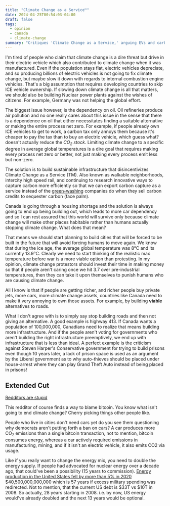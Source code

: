 ```yaml
---
title: "Climate Change as a Service™"
date: 2024-04-25T00:54:03-04:00
draft: false
tags:
  - opinion
  - canada
  - climate-change
summary: "Critiques 'Climate Change as a Service,' arguing EVs and carbon taxes are insufficient. Advocates for sustainable infrastructure and systemic change over blaming individuals."
---
```


I'm tired of people who claim that climate change is a dire threat but drive in their electric vehicle which also contributed to climate change when it was manufactured. Even if the population stays flat, electric vehicles depreciate, and so producing billions of electric vehicles is not going to fix climate change, but maybe slow it down with regards to internal combustion engine vehicles. That's a big assumption that requires developing countries to skip ICE vehicle ownership. If slowing down climate change is all that matters, we should also be building Nuclear power plants against the wishes of citizens. For example, Germany was not helping the global effort.

The biggest issue however, is the dependency on oil. Oil refineries produce air pollution and no one really cares about this issue in the sense that there is a dependence on oil that either necessitates finding a suitable alternative or making the entire process net zero. For example, if people already own ICE vehicles to get to work, a carbon tax only annoys them because it's cheaper to pay the tax than to buy an electric vehicle, which guess what? doesn't actually reduce the _CO<sub>2</sub> stock_. Limiting climate change to a specific degree in average global temperatures is a dire goal that requires making every process net zero or better, not just making every process emit less but non-zero.

The solution is to build sustainable infrastructure that disincentivizes Climate Change as a Service (TM). Also known as walkable neighborhoods, intercity high speed rail, and continuing to research innovative ways to capture carbon more efficiently so that we can export carbon capture as a service instead of the [green-washing](https://earth.org/is-carbon-offset-a-form-of-greenwashing/) companies do when they sell carbon credits to sequester carbon (face palm).

Canada is going through a housing shortage and the solution is always going to end up being building out, which leads to more car dependency and so I can rest assured that this world will survive only because climate change will make other places habitable rather than humans actually stopping climate change. What does that mean?

That means we should start planning to build cities that will be forced to be built in the future that will avoid forcing humans to move again. We know that during the ice age, the average global temperature was 8°C and its currently 13.9°C. Clearly we need to start thinking of the realistic max temperature before war is a more viable option than protesting. In my opinion, climate change protestors should invest their time in making money so that if people aren't caring once we hit 3.7 over pre-industrial temperatures, then they can take it upon themselves to punish humans who are causing climate change.

All I know is that if people are getting richer, and richer people buy private jets, more cars, more climate change assets, countries like Canada need to make it very annoying to own those assets. For example, by building **viable** alternatives to roads.

What I don't agree with is to simply say stop building roads and then not giving an alternative. A good example is highway 413.
If Canada wants a population of 100,000,000, Canadians need to realize that means building more infrastructure. And if the people aren't voting for governments who aren't building the right infrastructure preemptively, we end up with infrastructure that is less than ideal. A perfect example is the criticism against Steven Harper's Conservative government for trying to build prisons even though 10 years later, a lack of prison space is used as an argument by the Liberal government as to why auto-thieves should be placed under house-arrest where they can play Grand Theft Auto instead of being placed in prisons!

## Extended Cut

[Redditors are stupid](https://www.reddit.com/r/climate/comments/1cc34zy/comment/l14inof/?utm_source=share&utm_medium=web3x&utm_name=web3xcss&utm_term=1&utm_content=share_button)

This redditor of course finds a way to blame bitcoin. You know what isn't going to end climate change? Cherry picking things other people like.

People who live in cities don't need cars yet do you see them questioning why democrats aren't putting forth a ban on cars? A car produces more CO<sub>2</sub> emissions than a single bitcoin transaction, not to mention, bitcoin consumes energy, whereas a car actively required emissions in manufacturing, mining, and if it isn't an electric vehicle, it also emits CO2 via usage.

Like if you really want to change the energy mix, you need to double the energy supply. If people had advocated for nuclear energy over a decade ago, that could've been a possibility (15 years to commission). [Energy production in the United States fell by more than 5% in 2020](https://www.eia.gov/todayinenergy/detail.php?id=47856)
$40,500,000,000,000 which is 57 years if excess military spending was redirected. Not to mention, that the current US debt is $33T vs $10T in 2008. So actually, 28 years starting in 2008. i.e. by now, US energy would've already doubled and the next 13 years would be optional.
